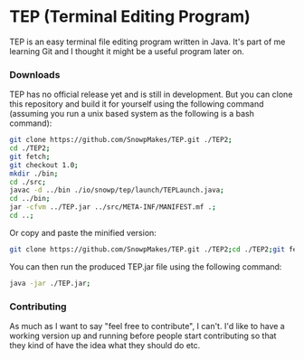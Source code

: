 # TEP (Terminal Editing Program)

TEP is an easy terminal file editing program written in Java. It's part of me learning Git and I thought it might be a useful program later on.

### Downloads
TEP has no official release yet and is still in development. But you can clone this repository and build it for yourself using the following command (assuming you run a unix based system as the following is a bash command):
```bash
git clone https://github.com/SnowpMakes/TEP.git ./TEP2;
cd ./TEP2;
git fetch;
git checkout 1.0;
mkdir ./bin;
cd ./src;
javac -d ../bin ./io/snowp/tep/launch/TEPLaunch.java;
cd ../bin;
jar -cfvm ../TEP.jar ../src/META-INF/MANIFEST.mf .;
cd ..;
```
Or copy and paste the minified version:
```bash
git clone https://github.com/SnowpMakes/TEP.git ./TEP2;cd ./TEP2;git fetch;git checkout 1.0;mkdir ./bin;cd ./src;javac -d ../bin ./io/snowp/tep/launch/TEPLaunch.java;cd ../bin;jar -cfvm ../TEP.jar ../src/META-INF/MANIFEST.mf .;cd ..;
```
You can then run the produced TEP.jar file using the following command:
```bash
java -jar ./TEP.jar;
```
### Contributing
As much as I want to say "feel free to contribute", I can't. I'd like to have a working version up and running before people start contributing so that they kind of have the idea what they should do etc.

